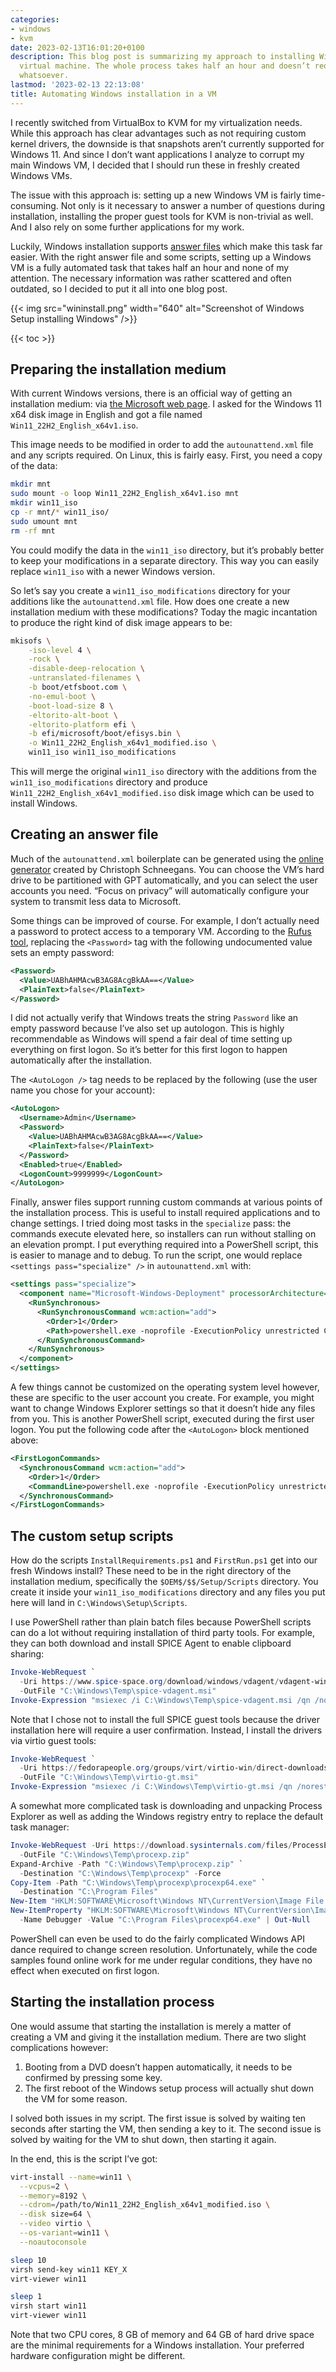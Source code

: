 ```yaml
---
categories:
- windows
- kvm
date: 2023-02-13T16:01:20+0100
description: This blog post is summarizing my approach to installing Windows in a
  virtual machine. The whole process takes half an hour and doesn’t require any interaction
  whatsoever.
lastmod: '2023-02-13 22:13:08'
title: Automating Windows installation in a VM
---
```


I recently switched from VirtualBox to KVM for my virtualization needs. While this approach has clear advantages such as not requiring custom kernel drivers, the downside is that snapshots aren’t currently supported for Windows 11. And since I don’t want applications I analyze to corrupt my main Windows VM, I decided that I should run these in freshly created Windows VMs.

The issue with this approach is: setting up a new Windows VM is fairly time-consuming. Not only is it necessary to answer a number of questions during installation, installing the proper guest tools for KVM is non-trivial as well. And I also rely on some further applications for my work.

Luckily, Windows installation supports [answer files](https://learn.microsoft.com/en-us/windows-hardware/manufacture/desktop/update-windows-settings-and-scripts-create-your-own-answer-file-sxs?view=windows-11) which make this task far easier. With the right answer file and some scripts, setting up a Windows VM is a fully automated task that takes half an hour and none of my attention. The necessary information was rather scattered and often outdated, so I decided to put it all into one blog post.

{{< img src="wininstall.png" width="640" alt="Screenshot of Windows Setup installing Windows" />}}

{{< toc >}}

## Preparing the installation medium

With current Windows versions, there is an official way of getting an installation medium: via [the Microsoft web page](https://www.microsoft.com/software-download/windows11). I asked for the Windows 11 x64 disk image in English and got a file named `Win11_22H2_English_x64v1.iso`.

This image needs to be modified in order to add the `autounattend.xml` file and any scripts required. On Linux, this is fairly easy. First, you need a copy of the data:

```bash
mkdir mnt
sudo mount -o loop Win11_22H2_English_x64v1.iso mnt
mkdir win11_iso
cp -r mnt/* win11_iso/
sudo umount mnt
rm -rf mnt
```

You could modify the data in the `win11_iso` directory, but it’s probably better to keep your modifications in a separate directory. This way you can easily replace `win11_iso` with a newer Windows version.

So let’s say you create a `win11_iso_modifications` directory for your additions like the `autounattend.xml` file. How does one create a new installation medium with these modifications? Today the magic incantation to produce the right kind of disk image appears to be:

```bash
mkisofs \
    -iso-level 4 \
    -rock \
    -disable-deep-relocation \
    -untranslated-filenames \
    -b boot/etfsboot.com \
    -no-emul-boot \
    -boot-load-size 8 \
    -eltorito-alt-boot \
    -eltorito-platform efi \
    -b efi/microsoft/boot/efisys.bin \
    -o Win11_22H2_English_x64v1_modified.iso \
    win11_iso win11_iso_modifications
```

This will merge the original `win11_iso` directory with the additions from the `win11_iso_modifications` directory and produce `Win11_22H2_English_x64v1_modified.iso` disk image which can be used to install Windows.

## Creating an answer file

Much of the `autounattend.xml` boilerplate can be generated using the [online generator](https://schneegans.de/windows/unattend-generator/) created by Christoph Schneegans. You can choose the VM’s hard drive to be partitioned with GPT automatically, and you can select the user accounts you need. “Focus on privacy” will automatically configure your system to transmit less data to Microsoft.

Some things can be improved of course. For example, I don’t actually need a password to protect access to a temporary VM. According to the [Rufus tool](https://rufus.ie/), replacing the `<Password>` tag with the following undocumented value sets an empty password:

```xml
<Password>
  <Value>UABhAHMAcwB3AG8AcgBkAA==</Value>
  <PlainText>false</PlainText>
</Password>
```

I did not actually verify that Windows treats the string `Password` like an empty password because I’ve also set up autologon. This is highly recommendable as Windows will spend a fair deal of time setting up everything on first logon. So it’s better for this first logon to happen automatically after the installation.

The `<AutoLogon />` tag needs to be replaced by the following (use the user name you chose for your account):

```xml
<AutoLogon>
  <Username>Admin</Username>
  <Password>
    <Value>UABhAHMAcwB3AG8AcgBkAA==</Value>
    <PlainText>false</PlainText>
  </Password>
  <Enabled>true</Enabled>
  <LogonCount>9999999</LogonCount>
</AutoLogon>
```

Finally, answer files support running custom commands at various points of the installation process. This is useful to install required applications and to change settings. I tried doing most tasks in the `specialize` pass: the commands execute elevated here, so installers can run without stalling on an elevation prompt. I put everything required into a PowerShell script, this is easier to manage and to debug. To run the script, one would replace `<settings pass="specialize" />` in `autounattend.xml` with:

```xml
<settings pass="specialize">
  <component name="Microsoft-Windows-Deployment" processorArchitecture="amd64" publicKeyToken="31bf3856ad364e35" language="neutral" versionScope="nonSxS">
    <RunSynchronous>
      <RunSynchronousCommand wcm:action="add">
        <Order>1</Order>
        <Path>powershell.exe -noprofile -ExecutionPolicy unrestricted C:\Windows\Setup\Scripts\InstallRequirements.ps1</Path>
      </RunSynchronousCommand>
    </RunSynchronous> 
  </component>
</settings>
```

A few things cannot be customized on the operating system level however, these are specific to the user account you create. For example, you might want to change Windows Explorer settings so that it doesn’t hide any files from you. This is another PowerShell script, executed during the first user logon. You put the following code after the `<AutoLogon>` block mentioned above:

```xml
<FirstLogonCommands>
  <SynchronousCommand wcm:action="add">
    <Order>1</Order>
    <CommandLine>powershell.exe -noprofile -ExecutionPolicy unrestricted C:\Windows\Setup\Scripts\FirstRun.ps1</CommandLine>
  </SynchronousCommand>
</FirstLogonCommands>
```

## The custom setup scripts

How do the scripts `InstallRequirements.ps1` and `FirstRun.ps1` get into our fresh Windows install? These need to be in the right directory of the installation medium, specifically the `$OEM$/$$/Setup/Scripts` directory. You create it inside your `win11_iso_modifications` directory and any files you put here will land in `C:\Windows\Setup\Scripts`.

I use PowerShell rather than plain batch files because PowerShell scripts can do a lot without requiring installation of third party tools. For example, they can both download and install SPICE Agent to enable clipboard sharing:

```ps1
Invoke-WebRequest `
  -Uri https://www.spice-space.org/download/windows/vdagent/vdagent-win-0.10.0/spice-vdagent-x64-0.10.0.msi `
  -OutFile "C:\Windows\Temp\spice-vdagent.msi"
Invoke-Expression "msiexec /i C:\Windows\Temp\spice-vdagent.msi /qn /norestart"
```

Note that I chose not to install the full SPICE guest tools because the driver installation here will require a user confirmation. Instead, I install the drivers via virtio guest tools:

```ps1
Invoke-WebRequest `
  -Uri https://fedorapeople.org/groups/virt/virtio-win/direct-downloads/archive-virtio/virtio-win-0.1.229-1/virtio-win-gt-x64.msi `
  -OutFile "C:\Windows\Temp\virtio-gt.msi"
Invoke-Expression "msiexec /i C:\Windows\Temp\virtio-gt.msi /qn /norestart"
```

A somewhat more complicated task is downloading and unpacking Process Explorer as well as adding the Windows registry entry to replace the default task manager:

```ps1
Invoke-WebRequest -Uri https://download.sysinternals.com/files/ProcessExplorer.zip `
  -OutFile "C:\Windows\Temp\procexp.zip"
Expand-Archive -Path "C:\Windows\Temp\procexp.zip" `
  -Destination "C:\Windows\Temp\procexp" -Force
Copy-Item -Path "C:\Windows\Temp\procexp\procexp64.exe" `
  -Destination "C:\Program Files"
New-Item "HKLM:SOFTWARE\Microsoft\Windows NT\CurrentVersion\Image File Execution Options\taskmgr.exe" | Out-Null
New-ItemProperty "HKLM:SOFTWARE\Microsoft\Windows NT\CurrentVersion\Image File Execution Options\taskmgr.exe" `
  -Name Debugger -Value "C:\Program Files\procexp64.exe" | Out-Null
```

PowerShell can even be used to do the fairly complicated Windows API dance required to change screen resolution. Unfortunately, while the code samples found online work for me under regular conditions, they have no effect when executed on first logon.

## Starting the installation process

One would assume that starting the installation is merely a matter of creating a VM and giving it the installation medium. There are two slight complications however:

1. Booting from a DVD doesn’t happen automatically, it needs to be confirmed by pressing some key.
2. The first reboot of the Windows setup process will actually shut down the VM for some reason.

I solved both issues in my script. The first issue is solved by waiting ten seconds after starting the VM, then sending a key to it. The second issue is solved by waiting for the VM to shut down, then starting it again.

In the end, this is the script I’ve got:

```bash
virt-install --name=win11 \
  --vcpus=2 \
  --memory=8192 \
  --cdrom=/path/to/Win11_22H2_English_x64v1_modified.iso \
  --disk size=64 \
  --video virtio \
  --os-variant=win11 \
  --noautoconsole

sleep 10
virsh send-key win11 KEY_X
virt-viewer win11

sleep 1
virsh start win11
virt-viewer win11
```

Note that two CPU cores, 8 GB of memory and 64 GB of hard drive space are the minimal requirements for a Windows installation. Your preferred hardware configuration might be different.